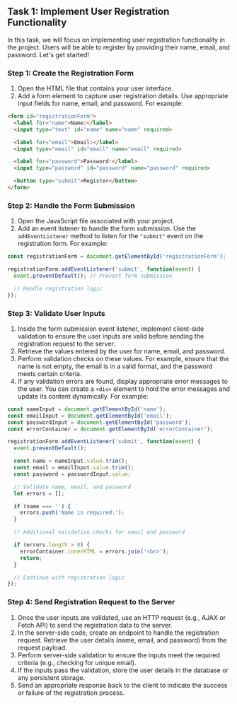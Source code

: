 

## Task 1: Implement User Registration Functionality

In this task, we will focus on implementing user registration functionality in the project. Users will be able to register by providing their name, email, and password. Let's get started!

### Step 1: Create the Registration Form

1. Open the HTML file that contains your user interface.
2. Add a form element to capture user registration details. Use appropriate input fields for name, email, and password. For example:

```html
<form id="registrationForm">
  <label for="name">Name:</label>
  <input type="text" id="name" name="name" required>

  <label for="email">Email:</label>
  <input type="email" id="email" name="email" required>

  <label for="password">Password:</label>
  <input type="password" id="password" name="password" required>

  <button type="submit">Register</button>
</form>
```

### Step 2: Handle the Form Submission

1. Open the JavaScript file associated with your project.
2. Add an event listener to handle the form submission. Use the `addEventListener` method to listen for the `"submit"` event on the registration form. For example:

```javascript
const registrationForm = document.getElementById('registrationForm');

registrationForm.addEventListener('submit', function(event) {
  event.preventDefault(); // Prevent form submission

  // Handle registration logic
});
```

### Step 3: Validate User Inputs

1. Inside the form submission event listener, implement client-side validation to ensure the user inputs are valid before sending the registration request to the server.
2. Retrieve the values entered by the user for name, email, and password.
3. Perform validation checks on these values. For example, ensure that the name is not empty, the email is in a valid format, and the password meets certain criteria.
4. If any validation errors are found, display appropriate error messages to the user. You can create a `<div>` element to hold the error messages and update its content dynamically. For example:

```javascript
const nameInput = document.getElementById('name');
const emailInput = document.getElementById('email');
const passwordInput = document.getElementById('password');
const errorContainer = document.getElementById('errorContainer');

registrationForm.addEventListener('submit', function(event) {
  event.preventDefault();

  const name = nameInput.value.trim();
  const email = emailInput.value.trim();
  const password = passwordInput.value;

  // Validate name, email, and password
  let errors = [];

  if (name === '') {
    errors.push('Name is required.');
  }

  // Additional validation checks for email and password

  if (errors.length > 0) {
    errorContainer.innerHTML = errors.join('<br>');
    return;
  }

  // Continue with registration logic
});
```

### Step 4: Send Registration Request to the Server

1. Once the user inputs are validated, use an HTTP request (e.g., AJAX or Fetch API) to send the registration data to the server.
2. In the server-side code, create an endpoint to handle the registration request. Retrieve the user details (name, email, and password) from the request payload.
3. Perform server-side validation to ensure the inputs meet the required criteria (e.g., checking for unique email).
4. If the inputs pass the validation, store the user details in the database or any persistent storage.
5. Send an appropriate response back to the client to indicate the success or failure of the registration process.


